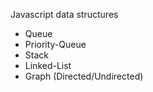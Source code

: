 Javascript data structures

- Queue
- Priority-Queue
- Stack
- Linked-List
- Graph (Directed/Undirected)